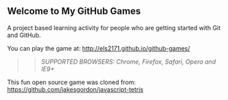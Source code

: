 ## Welcome to My GitHub Games

A project based learning activity for people who are getting started with Git and GitHub.

You can play the game at: http://els2171.github.io/github-games/

>> _*SUPPORTED BROWSERS*: Chrome, Firefox, Safari, Opera and IE9+_

This fun open source game was cloned from: https://github.com/jakesgordon/javascript-tetris
